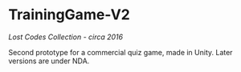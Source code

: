 # TrainingGame-V2
*Lost Codes Collection - circa 2016*

Second prototype for a commercial quiz game, made in Unity.
Later versions are under NDA.
